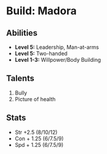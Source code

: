 # Build: Madora

## Abilities

- **Level 5:** Leadership, Man-at-arms
- **Level 5:** Two-handed
- **Level 1-3:** Willpower/Body Building

## Talents

1. Bully
1. Picture of health

## Stats

- Str +2.5 (8/10/12)
- Con + 1.25 (6/7.5/9)
- Spd + 1.25 (6/7.5/9)
